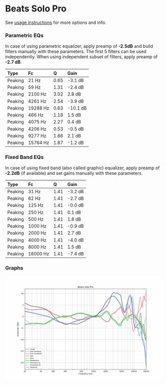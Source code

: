 # Beats Solo Pro
See [usage instructions](https://github.com/jaakkopasanen/AutoEq#usage) for more options and info.

### Parametric EQs
In case of using parametric equalizer, apply preamp of **-2.5dB** and build filters manually
with these parameters. The first 5 filters can be used independently.
When using independent subset of filters, apply preamp of **-2.7 dB**.

| Type    | Fc       |    Q | Gain     |
|:--------|:---------|:-----|:---------|
| Peaking | 21 Hz    | 0.65 | -3.1 dB  |
| Peaking | 59 Hz    | 1.31 | -2.4 dB  |
| Peaking | 2100 Hz  | 3.02 | 2.8 dB   |
| Peaking | 4261 Hz  | 2.54 | -3.9 dB  |
| Peaking | 19288 Hz | 0.63 | -10.1 dB |
| Peaking | 466 Hz   | 1.18 | 1.5 dB   |
| Peaking | 4075 Hz  | 2.27 | 0.4 dB   |
| Peaking | 4206 Hz  | 0.53 | -0.5 dB  |
| Peaking | 9277 Hz  | 1.86 | 2.1 dB   |
| Peaking | 15764 Hz | 1.87 | -1.2 dB  |

### Fixed Band EQs
In case of using fixed band (also called graphic) equalizer, apply preamp of **-2.2dB**
(if available) and set gains manually with these parameters.

| Type    | Fc       |    Q | Gain    |
|:--------|:---------|:-----|:--------|
| Peaking | 31 Hz    | 1.41 | -3.2 dB |
| Peaking | 62 Hz    | 1.41 | -2.7 dB |
| Peaking | 125 Hz   | 1.41 | -0.0 dB |
| Peaking | 250 Hz   | 1.41 | 0.1 dB  |
| Peaking | 500 Hz   | 1.41 | 1.8 dB  |
| Peaking | 1000 Hz  | 1.41 | -0.9 dB |
| Peaking | 2000 Hz  | 1.41 | 2.7 dB  |
| Peaking | 4000 Hz  | 1.41 | -4.0 dB |
| Peaking | 8000 Hz  | 1.41 | 1.5 dB  |
| Peaking | 16000 Hz | 1.41 | -7.4 dB |

### Graphs
![](./Beats%20Solo%20Pro.png)